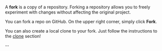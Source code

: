 A **fork** is a copy of a repository. Forking a repository allows you to freely experiment with changes without affecting the original project.

You can fork a repo on GitHub. On the upper right corner, simply click **Fork**.

You can also create a local clone to your fork. Just follow the instructions to the [clone](/clone.md) section!

--
